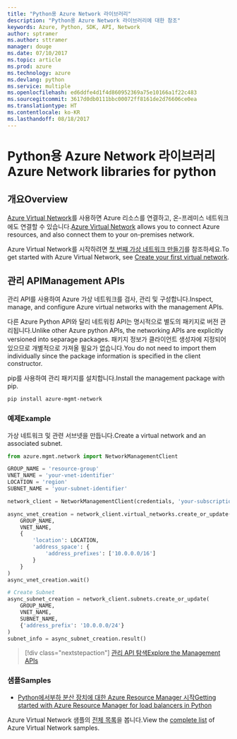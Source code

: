 ```yaml
---
title: "Python용 Azure Network 라이브러리"
description: "Python용 Azure Network 라이브러리에 대한 참조"
keywords: Azure, Python, SDK, API, Network
author: sptramer
ms.author: sttramer
manager: douge
ms.date: 07/10/2017
ms.topic: article
ms.prod: azure
ms.technology: azure
ms.devlang: python
ms.service: multiple
ms.openlocfilehash: ed6ddfe4d1f4d860952369a75e10166a1f22c483
ms.sourcegitcommit: 3617d0db0111bbc00072ff8161de2d76606ce0ea
ms.translationtype: HT
ms.contentlocale: ko-KR
ms.lasthandoff: 08/18/2017
---
```

# <a name="azure-network-libraries-for-python"></a><span data-ttu-id="783a4-104">Python용 Azure Network 라이브러리</span><span class="sxs-lookup"><span data-stu-id="783a4-104">Azure Network libraries for python</span></span>

## <a name="overview"></a><span data-ttu-id="783a4-105">개요</span><span class="sxs-lookup"><span data-stu-id="783a4-105">Overview</span></span>

<span data-ttu-id="783a4-106">[Azure Virtual Network](/azure/virtual-network/virtual-networks-overview)를 사용하면 Azure 리소스를 연결하고, 온-프레미스 네트워크에도 연결할 수 있습니다.</span><span class="sxs-lookup"><span data-stu-id="783a4-106">[Azure Virtual Network](/azure/virtual-network/virtual-networks-overview) allows you to connect Azure resources, and also connect them to your on-premises network.</span></span>

<span data-ttu-id="783a4-107">Azure Virtual Network를 시작하려면 [첫 번째 가상 네트워크 만들기](/azure/virtual-network/virtual-network-get-started-vnet-subnet)를 참조하세요.</span><span class="sxs-lookup"><span data-stu-id="783a4-107">To get started with Azure Virtual Network, see [Create your first virtual network](/azure/virtual-network/virtual-network-get-started-vnet-subnet).</span></span>

## <a name="management-apis"></a><span data-ttu-id="783a4-108">관리 API</span><span class="sxs-lookup"><span data-stu-id="783a4-108">Management APIs</span></span>

<span data-ttu-id="783a4-109">관리 API를 사용하여 Azure 가상 네트워크를 검사, 관리 및 구성합니다.</span><span class="sxs-lookup"><span data-stu-id="783a4-109">Inspect, manage, and configure Azure virtual networks with the management APIs.</span></span>

<span data-ttu-id="783a4-110">다른 Azure Python API와 달리 네트워킹 API는 명시적으로 별도의 패키지로 버전 관리됩니다.</span><span class="sxs-lookup"><span data-stu-id="783a4-110">Unlike other Azure python APIs, the networking APIs are explicitly versioned into separage packages.</span></span> <span data-ttu-id="783a4-111">패키지 정보가 클라이언트 생성자에 지정되어 있으므로 개별적으로 가져올 필요가 없습니다.</span><span class="sxs-lookup"><span data-stu-id="783a4-111">You do not need to import them individually since the package information is specified in the client constructor.</span></span>

<span data-ttu-id="783a4-112">pip를 사용하여 관리 패키지를 설치합니다.</span><span class="sxs-lookup"><span data-stu-id="783a4-112">Install the management package with pip.</span></span>

```bash
pip install azure-mgmt-network
```

### <a name="example"></a><span data-ttu-id="783a4-113">예제</span><span class="sxs-lookup"><span data-stu-id="783a4-113">Example</span></span>

<span data-ttu-id="783a4-114">가상 네트워크 및 관련 서브넷을 만듭니다.</span><span class="sxs-lookup"><span data-stu-id="783a4-114">Create a virtual network and an associated subnet.</span></span>

```python
from azure.mgmt.network import NetworkManagementClient

GROUP_NAME = 'resource-group'
VNET_NAME = 'your-vnet-identifier'
LOCATION = 'region'
SUBNET_NAME = 'your-subnet-identifier'

network_client = NetworkManagementClient(credentials, 'your-subscription-id')

async_vnet_creation = network_client.virtual_networks.create_or_update(
    GROUP_NAME,
    VNET_NAME,
    {
        'location': LOCATION,
        'address_space': {
            'address_prefixes': ['10.0.0.0/16']
        }
    }
)
async_vnet_creation.wait()

# Create Subnet
async_subnet_creation = network_client.subnets.create_or_update(
    GROUP_NAME,
    VNET_NAME,
    SUBNET_NAME,
    {'address_prefix': '10.0.0.0/24'}
)
subnet_info = async_subnet_creation.result()
```

> [!div class="nextstepaction"]
> [<span data-ttu-id="783a4-115">관리 API 탐색</span><span class="sxs-lookup"><span data-stu-id="783a4-115">Explore the Management APIs</span></span>](/python/api/overview/azure/network/managementlibrary)

### <a name="samples"></a><span data-ttu-id="783a4-116">샘플</span><span class="sxs-lookup"><span data-stu-id="783a4-116">Samples</span></span>

* <span data-ttu-id="783a4-117">[Python에서부하 분산 장치에 대한 Azure Resource Manager 시작][1]</span><span class="sxs-lookup"><span data-stu-id="783a4-117">[Getting started with Azure Resource Manager for load balancers in Python][1]</span></span>

<span data-ttu-id="783a4-118">Azure Virtual Network 샘플의 [전체 목록](https://azure.microsoft.com/en-us/resources/samples/?platform=python&term=virtual%20network)을 봅니다.</span><span class="sxs-lookup"><span data-stu-id="783a4-118">View the [complete list](https://azure.microsoft.com/en-us/resources/samples/?platform=python&term=virtual%20network) of Azure Virtual Network samples.</span></span>

[1]: [https://azure.microsoft.com/en-us/resources/samples/network-python-manage-loadbalancer/]
